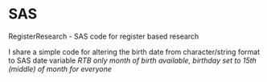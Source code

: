 # SAS
RegisterResearch - SAS code for register based research

I share a simple code for altering the birth date from character/string format to SAS date variable
*RTB only month of birth available, birthday set to 15th (middle) of month for everyone* 
